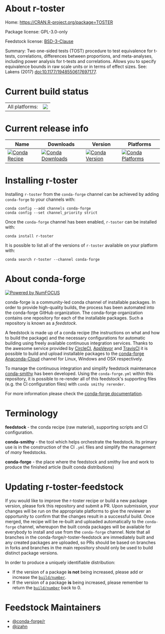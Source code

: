 About r-toster
==============

Home: https://CRAN.R-project.org/package=TOSTER

Package license: GPL-3.0-only

Feedstock license: [BSD-3-Clause](https://github.com/conda-forge/r-toster-feedstock/blob/master/LICENSE.txt)

Summary: Two one-sided tests (TOST) procedure to test equivalence for t-tests, correlations, differences between proportions, and meta-analyses, including power analysis for t-tests and correlations. Allows you to specify equivalence bounds in raw scale units or in terms of effect sizes. See: Lakens (2017) <doi:10.1177/1948550617697177>.

Current build status
====================


<table><tr><td>All platforms:</td>
    <td>
      <a href="https://dev.azure.com/conda-forge/feedstock-builds/_build/latest?definitionId=13348&branchName=master">
        <img src="https://dev.azure.com/conda-forge/feedstock-builds/_apis/build/status/r-toster-feedstock?branchName=master">
      </a>
    </td>
  </tr>
</table>

Current release info
====================

| Name | Downloads | Version | Platforms |
| --- | --- | --- | --- |
| [![Conda Recipe](https://img.shields.io/badge/recipe-r--toster-green.svg)](https://anaconda.org/conda-forge/r-toster) | [![Conda Downloads](https://img.shields.io/conda/dn/conda-forge/r-toster.svg)](https://anaconda.org/conda-forge/r-toster) | [![Conda Version](https://img.shields.io/conda/vn/conda-forge/r-toster.svg)](https://anaconda.org/conda-forge/r-toster) | [![Conda Platforms](https://img.shields.io/conda/pn/conda-forge/r-toster.svg)](https://anaconda.org/conda-forge/r-toster) |

Installing r-toster
===================

Installing `r-toster` from the `conda-forge` channel can be achieved by adding `conda-forge` to your channels with:

```
conda config --add channels conda-forge
conda config --set channel_priority strict
```

Once the `conda-forge` channel has been enabled, `r-toster` can be installed with:

```
conda install r-toster
```

It is possible to list all of the versions of `r-toster` available on your platform with:

```
conda search r-toster --channel conda-forge
```


About conda-forge
=================

[![Powered by NumFOCUS](https://img.shields.io/badge/powered%20by-NumFOCUS-orange.svg?style=flat&colorA=E1523D&colorB=007D8A)](http://numfocus.org)

conda-forge is a community-led conda channel of installable packages.
In order to provide high-quality builds, the process has been automated into the
conda-forge GitHub organization. The conda-forge organization contains one repository
for each of the installable packages. Such a repository is known as a *feedstock*.

A feedstock is made up of a conda recipe (the instructions on what and how to build
the package) and the necessary configurations for automatic building using freely
available continuous integration services. Thanks to the awesome service provided by
[CircleCI](https://circleci.com/), [AppVeyor](https://www.appveyor.com/)
and [TravisCI](https://travis-ci.com/) it is possible to build and upload installable
packages to the [conda-forge](https://anaconda.org/conda-forge)
[Anaconda-Cloud](https://anaconda.org/) channel for Linux, Windows and OSX respectively.

To manage the continuous integration and simplify feedstock maintenance
[conda-smithy](https://github.com/conda-forge/conda-smithy) has been developed.
Using the ``conda-forge.yml`` within this repository, it is possible to re-render all of
this feedstock's supporting files (e.g. the CI configuration files) with ``conda smithy rerender``.

For more information please check the [conda-forge documentation](https://conda-forge.org/docs/).

Terminology
===========

**feedstock** - the conda recipe (raw material), supporting scripts and CI configuration.

**conda-smithy** - the tool which helps orchestrate the feedstock.
                   Its primary use is in the construction of the CI ``.yml`` files
                   and simplify the management of *many* feedstocks.

**conda-forge** - the place where the feedstock and smithy live and work to
                  produce the finished article (built conda distributions)


Updating r-toster-feedstock
===========================

If you would like to improve the r-toster recipe or build a new
package version, please fork this repository and submit a PR. Upon submission,
your changes will be run on the appropriate platforms to give the reviewer an
opportunity to confirm that the changes result in a successful build. Once
merged, the recipe will be re-built and uploaded automatically to the
`conda-forge` channel, whereupon the built conda packages will be available for
everybody to install and use from the `conda-forge` channel.
Note that all branches in the conda-forge/r-toster-feedstock are
immediately built and any created packages are uploaded, so PRs should be based
on branches in forks and branches in the main repository should only be used to
build distinct package versions.

In order to produce a uniquely identifiable distribution:
 * If the version of a package **is not** being increased, please add or increase
   the [``build/number``](https://docs.conda.io/projects/conda-build/en/latest/resources/define-metadata.html#build-number-and-string).
 * If the version of a package **is** being increased, please remember to return
   the [``build/number``](https://docs.conda.io/projects/conda-build/en/latest/resources/define-metadata.html#build-number-and-string)
   back to 0.

Feedstock Maintainers
=====================

* [@conda-forge/r](https://github.com/conda-forge/r/)
* [@izahn](https://github.com/izahn/)

